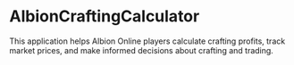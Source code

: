 # AlbionCraftingCalculator
This application helps Albion Online players calculate crafting profits, track market prices, and make informed decisions about crafting and trading.
